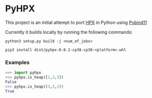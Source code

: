 # PyHPX

This project is an initial attempt to port [HPX](https://github.com/STEllAR-GROUP/hpx) in Python using [Pybind11](https://github.com/pybind/pybind11)

Currently it builds locally by running the following commands:

`python3 setup.py build -j <num_of_jobs>`

`pip3 install dist/pyhpx-0.0.1-cp38-cp38-<platform>.whl`

### Examples

```python
>>> import pyhpx
>>> pyhpx.is_heap([1,2,3])
False
>>> pyhpx.is_heap((3,2,1))
True
```
